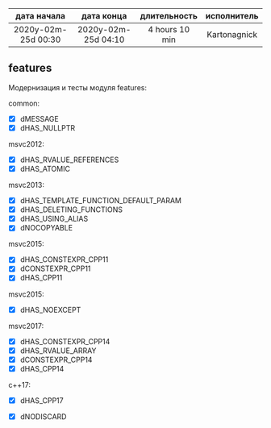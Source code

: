 
| дата начала         |   дата конца        | длительность   | исполнитель  |
|:-------------------:|:-------------------:|:--------------:|:------------:|
| 2020y-02m-25d 00:30 | 2020y-02m-25d 04:10 | 4 hours 10 min | Kartonagnick |

features
--------
Модернизация и тесты модуля features:  

common:  
  - [x] dMESSAGE  
  - [x] dHAS_NULLPTR  

msvc2012:  
  - [x] dHAS_RVALUE_REFERENCES  
  - [x] dHAS_ATOMIC  

msvc2013:  
  - [x] dHAS_TEMPLATE_FUNCTION_DEFAULT_PARAM  
  - [x] dHAS_DELETING_FUNCTIONS  
  - [x] dHAS_USING_ALIAS  
  - [x] dNOCOPYABLE  

msvc2015:  
  - [x] dHAS_CONSTEXPR_CPP11  
  - [x] dCONSTEXPR_CPP11  
  - [x] dHAS_CPP11  

msvc2015:  
  - [x] dHAS_NOEXCEPT  

msvc2017:  
  - [x] dHAS_CONSTEXPR_CPP14  
  - [x] dHAS_RVALUE_ARRAY  
  - [x] dCONSTEXPR_CPP14  
  - [x] dHAS_CPP14  

c++17:  
  - [x] dHAS_CPP17  
  - [x] dNODISCARD  

